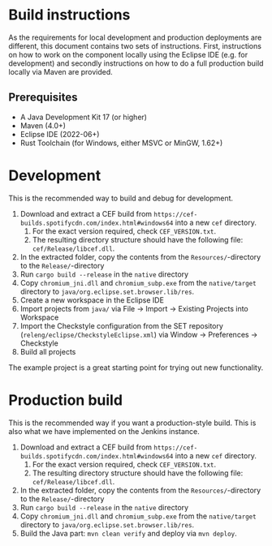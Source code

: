 # Build instructions

As the requirements for local development and production deployments are different, this document contains two sets of instructions.
First, instructions on how to work on the component locally using the Eclipse IDE (e.g. for development) and secondly instructions on how to do a full production build locally via Maven are provided. 

## Prerequisites

- A Java Development Kit 17 (or higher)
- Maven (4.0+) 
- Eclipse IDE (2022-06+)
- Rust Toolchain (for Windows, either MSVC or MinGW, 1.62+)

# Development

This is the recommended way to build and debug for development. 

1. Download and extract a CEF build from `https://cef-builds.spotifycdn.com/index.html#windows64` into a new `cef` directory. 
   1. For the exact version required, check `CEF_VERSION.txt`. 
   2. The resulting directory structure should have the following file: `cef/Release/libcef.dll`. 
2. In the extracted folder, copy the contents from the `Resources/`-directory to the `Release/`-directory 
3. Run `cargo build --release` in the `native` directory
4. Copy `chromium_jni.dll` and `chromium_subp.exe` from the `native/target` directory to `java/org.eclipse.set.browser.lib/res`.
5. Create a new workspace in the Eclipse IDE
6. Import projects from `java/` via File -> Import -> Existing Projects into Workspace
7. Import the Checkstyle configuration from the SET repository (`releng/eclipse/CheckstyleEclipse.xml`) via Window -> Preferences -> Checkstyle
8. Build all projects

The example project is a great starting point for trying out new functionality. 

# Production build

This is the recommended way if you want a production-style build. This is also what we have implemented on the Jenkins instance. 

1. Download and extract a CEF build from `https://cef-builds.spotifycdn.com/index.html#windows64` into a new `cef` directory. 
   1. For the exact version required, check `CEF_VERSION.txt`. 
   2. The resulting directory structure should have the following file: `cef/Release/libcef.dll`. 
2. In the extracted folder, copy the contents from the `Resources/`-directory to the `Release/`-directory 
3. Run `cargo build --release` in the `native` directory
4. Copy `chromium_jni.dll` and `chromium_subp.exe` from the `native/target` directory to `java/org.eclipse.set.browser.lib/res`.
5. Build the Java part: `mvn clean verify` and deploy via `mvn deploy`. 